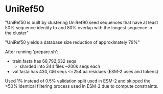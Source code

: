 # UniRef50

"UniRef50 is built by clustering UniRef90 seed sequences that have at least 50% sequence identity to and 80% overlap with the longest sequence in the cluster"

"UniRef50 yields a database size reduction of approximately 79%"

After running 'prepare.sh':

- train.fasta has 68,792,632 seqs
    - sharded into 344 files ~200k seqs each
- val.fasta has 430,746 seqs <=254 aa residues (ESM-2 uses <cls> and <eos> tokens)

Used 1% instead of 0.5% validation split used in ESM-2 and skipped the >50% identical filtering process used in ESM-2 due to compute constraints.
